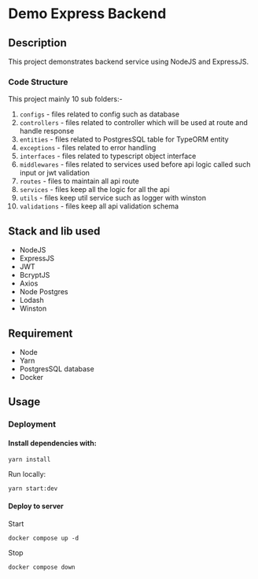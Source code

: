 # Demo Express Backend

## Description

This project demonstrates backend service using NodeJS and ExpressJS.

### Code Structure

This project mainly 10 sub folders:-

1. `configs` - files related to config such as database
2. `controllers` - files related to controller which will be used at route and handle response
3. `entities` - files related to PostgresSQL table for TypeORM entity
4. `exceptions` - files related to error handling
5. `interfaces` - files related to typescript object interface
6. `middlewares` - files related to services used before api logic called such input or jwt validation
7. `routes` - files to maintain all api route
8. `services` - files keep all the logic for all the api
9. `utils` - files keep util service such as logger with winston
10. `validations` - files keep all api validation schema

## Stack and lib used

- NodeJS
- ExpressJS
- JWT
- BcryptJS
- Axios
- Node Postgres
- Lodash
- Winston

## Requirement

- Node
- Yarn
- PostgresSQL database
- Docker

## Usage

### Deployment

#### Install dependencies with:

```
yarn install
```
Run locally: 

```
yarn start:dev
```

#### Deploy to server
Start
```
docker compose up -d
```
Stop
```
docker compose down
```
